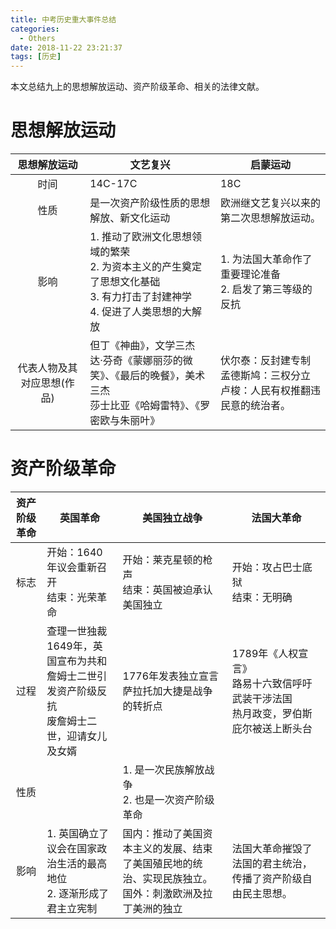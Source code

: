 ```yaml
---
title: 中考历史重大事件总结
categories:
  - Others
date: 2018-11-22 23:21:37
tags: [历史]
---
```


本文总结九上的思想解放运动、资产阶级革命、相关的法律文献。

<!--more-->

# 思想解放运动


| 思想解放运动 | 文艺复兴 | 启蒙运动 |
| :----: | ------ | ------- |
| 时间 | 14C-17C | 18C |
| 性质 | 是一次资产阶级性质的思想解放、新文化运动| 欧洲继文艺复兴以来的第二次思想解放运动。 |
| 影响 | 1. 推动了欧洲文化思想领域的繁荣<br>2. 为资本主义的产生奠定了思想文化基础<br>3. 有力打击了封建神学<br>4. 促进了人类思想的大解放 | 1. 为法国大革命作了重要理论准备<br>2. 启发了第三等级的反抗 |
| 代表人物及其对应思想(作品) | 但丁《神曲》，文学三杰<br>达·芬奇《蒙娜丽莎的微笑》、《最后的晚餐》，美术三杰<br>莎士比亚《哈姆雷特》、《罗密欧与朱丽叶》 | 伏尔泰：反封建专制<br>孟德斯鸠：三权分立<br>卢梭：人民有权推翻违民意的统治者。 |

# 资产阶级革命

| 资产阶级革命 | 英国革命 | 美国独立战争 | 法国大革命 |
| :----: | ------ | ------ | ------|
| 标志 | 开始：1640年议会重新召开<br>结束：光荣革命 | 开始：莱克星顿的枪声<br>结束：英国被迫承认美国独立 | 开始：攻占巴士底狱<br>结束：无明确 |
| 过程 | 查理一世独裁<br>1649年，英国宣布为共和<br>詹姆士二世引发资产阶级反抗<br>废詹姆士二世，迎请女儿及女婿 | 1776年发表独立宣言<br>萨拉托加大捷是战争的转折点 | 1789年《人权宣言》<br>路易十六致信呼吁武装干涉法国<br>热月政变，罗伯斯庇尔被送上断头台 |
| 性质 |  | 1. 是一次民族解放战争<br>2. 也是一次资产阶级革命 |  |
| 影响 | 1. 英国确立了议会在国家政治生活的最高地位<br>2. 逐渐形成了君主立宪制 | 国内：推动了美国资本主义的发展、结束了美国殖民地的统治、实现民族独立。<br>国外：刺激欧洲及拉丁美洲的独立 | 法国大革命摧毁了法国的君主统治，传播了资产阶级自由民主思想。 |

